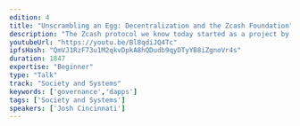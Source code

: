 ```yaml
---
edition: 4
title: "Unscrambling an Egg: Decentralization and the Zcash Foundation"
description: "The Zcash protocol we know today started as a project by the Zerocoin Electric Coin Company (commonly known as the \"Zcash Company\"), but it wasn't meant to live under the aegis of a single company. In this talk, the Executive Director of the Zcash Foundation—a separate, independent 501(c)3 from the Zcash Company—will cover the path forward for further decentralizing the Zcash protocol, share lessons from the Zcash Foundation's experience in governance applicable to dapp developers and Ethereum community members, and discuss trade-offs inherent in various approaches for bootstrapping cryptoeconomic systems."
youtubeUrl: "https://youtu.be/Bl8qdiJQ4Tc"
ipfsHash: "QmVJ1RzF73u1M2qkvDpkA8hQDudb9qyDTyYB8iZgnoVr4s"
duration: 1847
expertise: "Beginner"
type: "Talk"
track: "Society and Systems"
keywords: ['governance','dapps']
tags: ['Society and Systems']
speakers: ['Josh Cincinnati']
---
```

